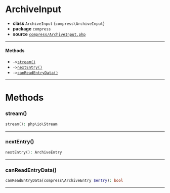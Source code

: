 # ArchiveInput

- **class** `ArchiveInput` (`compress\ArchiveInput`)
- **package** `compress`
- **source** [`compress/ArchiveInput.php`](./src/main/resources/JPHP-INF/sdk/compress/ArchiveInput.php)


---

#### Methods

- `->`[`stream()`](#method-stream)
- `->`[`nextEntry()`](#method-nextentry)
- `->`[`canReadEntryData()`](#method-canreadentrydata)

---
# Methods

<a name="method-stream"></a>

### stream()
```php
stream(): php\io\Stream
```

---

<a name="method-nextentry"></a>

### nextEntry()
```php
nextEntry(): ArchiveEntry
```

---

<a name="method-canreadentrydata"></a>

### canReadEntryData()
```php
canReadEntryData(compress\ArchiveEntry $entry): bool
```

---
